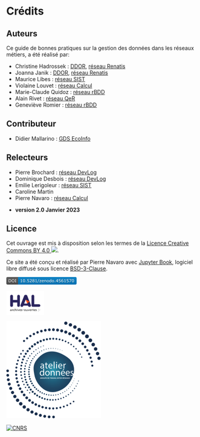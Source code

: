 # Crédits

## Auteurs

Ce guide de bonnes pratiques sur la gestion des données dans les réseaux métiers, a été réalisé par:

* Christine Hadrossek : [DDOR](https://www.science-ouverte.cnrs.fr/), [réseau Renatis](http://renatis.cnrs.fr/)
* Joanna Janik : [DDOR](https://www.science-ouverte.cnrs.fr/), [réseau Renatis](http://renatis.cnrs.fr/)
* Maurice Libes : [réseau SIST](https://sist.cnrs.fr)
* Violaine Louvet : [réseau Calcul](https://calcul.math.cnrs.fr/)
* Marie-Claude Quidoz : [réseau rBDD](http://rbdd.cnrs.fr/)
* Alain Rivet : [réseau QeR](http://qualite-en-recherche.cnrs.fr/)
* Geneviève Romier : [réseau rBDD](http://rbdd.cnrs.fr/)

## Contributeur
* Didier Mallarino : [GDS EcoInfo](https://ecoinfo.cnrs.fr/)

## Relecteurs

* Pierre Brochard : [réseau DevLog](http://devlog.cnrs.fr/)
* Dominique Desbois : [réseau DevLog](http://devlog.cnrs.fr/)
* Emilie Lerigoleur : [réseau SIST](https://sist.cnrs.fr)
* Caroline Martin
* Pierre Navaro : [réseau Calcul](https://calcul.math.cnrs.fr/)

- **version 2.0 Janvier 2023**


## Licence 

Cet ouvrage est mis à disposition selon les termes de la [Licence Creative Commons BY 4.0 ![](https://licensebuttons.net/l/by/4.0/80x15.png)](https://creativecommons.org/licenses/by/4.0/deed.fr).

Ce site a été conçu et réalisé par Pierre Navaro avec [Jupyter Book](https://jupyterbook.org), logiciel libre diffusé sous licence [BSD-3-Clause](https://opensource.org/licenses/BSD-3-Clause).

[![DOI](images/309799008.png)](https://zenodo.org/record/4561570)

[![HAL](images/HAL_Logo_RVB.png)](https://hal.archives-ouvertes.fr/hal-03152732)

[![Atelier Données](images/gt-donnees-logo.png)](https://gt-atelier-donnees.miti.cnrs.fr/)

[![CNRS](images/logo_cnrs.png)](http://miti.cnrs.fr)

